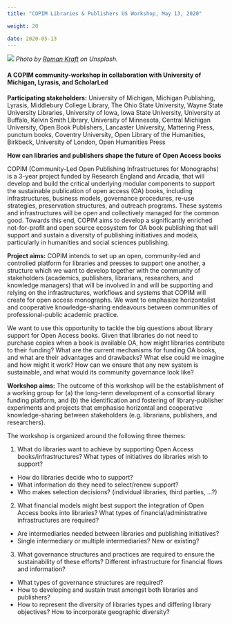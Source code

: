 ```yaml
---
title: "COPIM Libraries & Publishers US Workshop, May 13, 2020"

weight: 20

date: 2020-05-13
---
```


![](images/roman-kraft-X1exjxxBho4-unsplash-cropped.jpg)
*Photo by [Roman Kraft](https://unsplash.com/@romankraft?utm_source=unsplash&utm_medium=referral&utm_content=creditCopyText) on Unsplash.*


#### A COPIM community-workshop in collaboration with University of Michigan, Lyrasis, and ScholarLed

**Participating stakeholders:** University of Michigan, Michigan Publishing, Lyrasis, Middlebury College Library, The Ohio State University, Wayne State University Libraries, University of Iowa, Iowa State University, University at Buffalo, Kelvin Smith Library, University of Minnesota, Central Michigan University, Open Book Publishers, Lancaster University, Mattering Press, punctum books, Coventry University, Open Library of the Humanities, Birkbeck, University of London, Open Humanities Press

**How can libraries and publishers shape the future of Open Access books**

COPIM (Community-Led Open Publishing Infrastructures for Monographs) is a 3-year project funded by Research England and Arcadia, that will develop and build the critical underlying modular components to support the sustainable publication of open access (OA) books, including infrastructures, business models, governance procedures, re-use strategies, preservation structures, and outreach programs. These systems and infrastructures will be open and collectively managed for the common good. Towards this end, COPIM aims to develop a significantly enriched not-for-profit and open source ecosystem for OA book publishing that will support and sustain a diversity of publishing initiatives and models, particularly in humanities and social sciences publishing.

**Project aims:** COPIM intends to set up an open, community-led and controlled platform for libraries and presses to support one another, a structure which we want to develop together with the community of stakeholders (academics, publishers, librarians, researchers, and knowledge managers) that will be involved in and will be supporting and relying on the infrastructures, workflows and systems that COPIM will create for open access monographs. We want to emphasize horizontalist and cooperative knowledge-sharing endeavours between communities of professional-public academic practice.

We want to use this opportunity to tackle the big questions about library support for Open Access books. Given that libraries do not need to purchase copies when a book is available OA, how might libraries contribute to their funding? What are the current mechanisms for funding OA books, and what are their advantages and drawbacks? What else could we imagine and how might it work? How can we ensure that any new system is sustainable, and what would its community governance look like?

**Workshop aims:** The outcome of this workshop will be the establishment of a working group for (a) the long-term development of a consortial library funding platform, and (b) the identification and fostering of library-publisher experiments and projects that emphasise horizontal and cooperative knowledge-sharing between stakeholders (e.g. librarians, publishers, and researchers).

The workshop is organized around the following three themes:

1. What do libraries want to achieve by supporting Open Access books/infrastructures? What types of initiatives do libraries wish to support?
  * How do libraries decide who to support?
  * What information do they need to select/renew support?
  * Who makes selection decisions? (individual libraries, third parties, …?)
2. What financial models might best support the integration of Open Access books into libraries? What types of financial/administrative infrastructures are required?
  * Are intermediaries needed between libraries and publishing initiatives?
  * Single intermediary or multiple intermediaries? New or existing?
3. What governance structures and practices are required to ensure the sustainability of these efforts? Different infrastructure for financial flows and information?
  * What types of governance structures are required?
  * How to developing and sustain trust amongst both libraries and publishers?
  * How to represent the diversity of libraries types and differing library objectives? How to incorporate geographic diversity?
  
